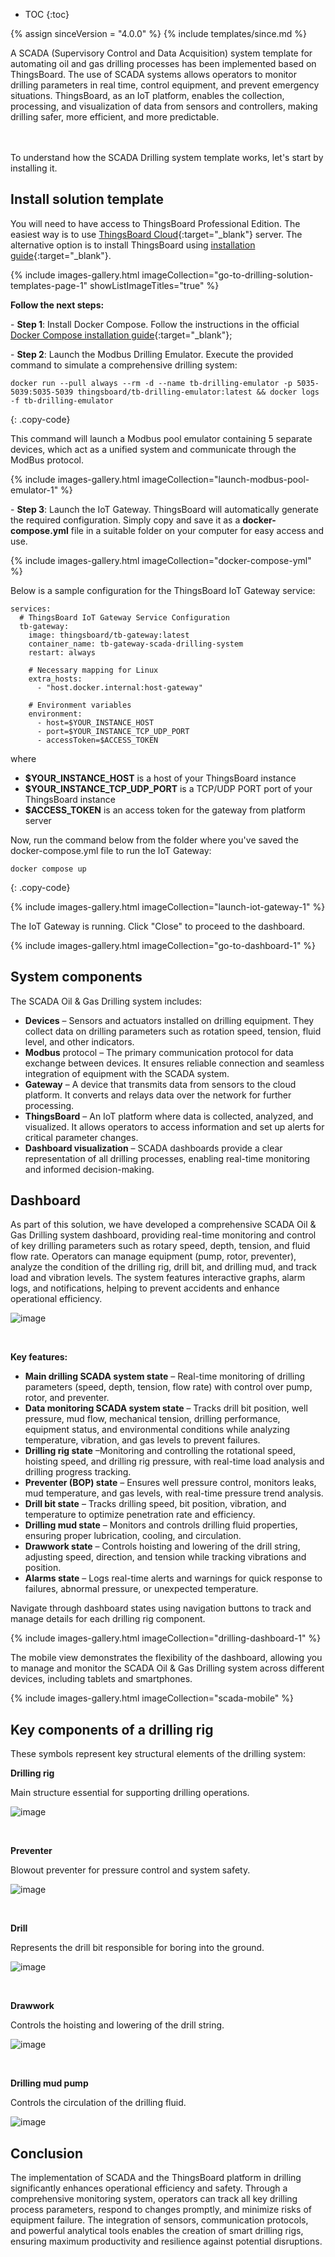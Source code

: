 * TOC
{:toc}

{% assign sinceVersion = "4.0.0" %}
{% include templates/since.md %}

A SCADA (Supervisory Control and Data Acquisition) system template for automating oil and gas drilling processes has been implemented based on ThingsBoard.
The use of SCADA systems allows operators to monitor drilling parameters in real time, control equipment, and prevent emergency situations. ThingsBoard, as an IoT platform, enables the collection, processing, and visualization of data from sensors and controllers, making drilling safer, more efficient, and more predictable.

<br>
<object width="100%" data="/images/solutions/scada-drilling-system/scada-systems-in-drilling-scheme.svg"></object>

<br>
To understand how the SCADA Drilling system template works, let&#39;s start by installing it.

## Install solution template

You will need to have access to ThingsBoard Professional Edition. The easiest way is to use [ThingsBoard Cloud](https://thingsboard.io/installations/choose-region/){:target="_blank"} server.
The alternative option is to install ThingsBoard using [installation guide](/docs/user-guide/install/pe/installation-options/){:target="_blank"}.

{% include images-gallery.html imageCollection="go-to-drilling-solution-templates-page-1" showListImageTitles="true" %}

**Follow the next steps:**

\- **Step 1**: Install Docker Compose. Follow the instructions in the official [Docker Compose installation guide](https://docs.docker.com/compose/install/){:target="_blank"};

\- **Step 2**: Launch the Modbus Drilling Emulator. Execute the provided command to simulate a comprehensive drilling system:

```text
docker run --pull always --rm -d --name tb-drilling-emulator -p 5035-5039:5035-5039 thingsboard/tb-drilling-emulator:latest && docker logs -f tb-drilling-emulator
```
{: .copy-code}

This command will launch a Modbus pool emulator containing 5 separate devices, which act as a unified system and communicate through the ModBus protocol.

{% include images-gallery.html imageCollection="launch-modbus-pool-emulator-1" %}

\- **Step 3**: Launch the IoT Gateway. ThingsBoard will automatically generate the required configuration. Simply copy and save it as a **docker-compose.yml** file in a suitable folder on your computer for easy access and use.

{% include images-gallery.html imageCollection="docker-compose-yml" %}

Below is a sample configuration for the ThingsBoard IoT Gateway service:

```text
services:
  # ThingsBoard IoT Gateway Service Configuration
  tb-gateway:
    image: thingsboard/tb-gateway:latest
    container_name: tb-gateway-scada-drilling-system
    restart: always

    # Necessary mapping for Linux
    extra_hosts:
      - "host.docker.internal:host-gateway"

    # Environment variables
    environment:
      - host=$YOUR_INSTANCE_HOST
      - port=$YOUR_INSTANCE_TCP_UDP_PORT
      - accessToken=$ACCESS_TOKEN
```

where

- **$YOUR_INSTANCE_HOST** is a host of your ThingsBoard instance
- **$YOUR_INSTANCE_TCP_UDP_PORT** is a TCP/UDP PORT port of your ThingsBoard instance
- **$ACCESS_TOKEN** is an access token for the gateway from platform server

Now, run the command below from the folder where you've saved the docker-compose.yml file to run the IoT Gateway:

```text
docker compose up
```
{: .copy-code}

{% include images-gallery.html imageCollection="launch-iot-gateway-1" %}

The IoT Gateway is running. Click "Close" to proceed to the dashboard.

{% include images-gallery.html imageCollection="go-to-dashboard-1" %}

## System components

The SCADA Oil & Gas Drilling system includes:

- **Devices** – Sensors and actuators installed on drilling equipment. They collect data on drilling parameters such as rotation speed, tension, fluid level, and other indicators.
- **Modbus** protocol – The primary communication protocol for data exchange between devices. It ensures reliable connection and seamless integration of equipment with the SCADA system.
- **Gateway** – A device that transmits data from sensors to the cloud platform. It converts and relays data over the network for further processing.
- **ThingsBoard** – An IoT platform where data is collected, analyzed, and visualized. It allows operators to access information and set up alerts for critical parameter changes.
- **Dashboard visualization** – SCADA dashboards provide a clear representation of all drilling processes, enabling real-time monitoring and informed decision-making.

## Dashboard

As part of this solution, we have developed a comprehensive SCADA Oil & Gas Drilling system dashboard, providing real-time monitoring and control of key drilling parameters such as rotary speed, depth, tension, and fluid flow rate.
Operators can manage equipment (pump, rotor, preventer), analyze the condition of the drilling rig, drill bit, and drilling mud, and track load and vibration levels.
The system features interactive graphs, alarm logs, and notifications, helping to prevent accidents and enhance operational efficiency.

![image](/images/solutions/scada-drilling-system/go-to-drilling-dashboard-2-pe.png)

<br>

**Key features:**

- **Main drilling SCADA system state** – Real-time monitoring of drilling parameters (speed, depth, tension, flow rate) with control over pump, rotor, and preventer.
- **Data monitoring SCADA system state** – Tracks drill bit position, well pressure, mud flow, mechanical tension, drilling performance, equipment status, and environmental conditions while analyzing temperature, vibration, and gas levels to prevent failures.
- **Drilling rig state** –Monitoring and controlling the rotational speed, hoisting speed, and drilling rig pressure, with real-time load analysis and drilling progress tracking.
- **Preventer (BOP) state** – Ensures well pressure control, monitors leaks, mud temperature, and gas levels, with real-time pressure trend analysis.
- **Drill bit state** – Tracks drilling speed, bit position, vibration, and temperature to optimize penetration rate and efficiency.
- **Drilling mud state** – Monitors and controls drilling fluid properties, ensuring proper lubrication, cooling, and circulation.
- **Drawwork state** – Controls hoisting and lowering of the drill string, adjusting speed, direction, and tension while tracking vibrations and position.
- **Alarms state** – Logs real-time alerts and warnings for quick response to failures, abnormal pressure, or unexpected temperature.

Navigate through dashboard states using navigation buttons to track and manage details for each drilling rig component.

{% include images-gallery.html imageCollection="drilling-dashboard-1" %}

The mobile view demonstrates the flexibility of the dashboard, allowing you to manage and monitor the SCADA Oil & Gas Drilling system across different devices, including tablets and smartphones.

{% include images-gallery.html imageCollection="scada-mobile" %}

<object width="40%" data="/images/solutions/scada-drilling-system/drilling-tablet-and-mobile.png"></object>

## Key components of a drilling rig

These symbols represent key structural elements of the drilling system:

**Drilling rig**

Main structure essential for supporting drilling operations.

![image](/images/solutions/scada-drilling-system/hp-drilling-rig.png)

<br>

**Preventer**

Blowout preventer for pressure control and system safety.

![image](/images/solutions/scada-drilling-system/hp-preventer.png)

<br>

**Drill**

Represents the drill bit responsible for boring into the ground.

![image](/images/solutions/scada-drilling-system/hp-drill.png)

<br>

**Drawwork**

Controls the hoisting and lowering of the drill string.

![image](/images/solutions/scada-drilling-system/hp-drawwork.png)

<br>

**Drilling mud pump**

Controls the circulation of the drilling fluid.

![image](/images/solutions/scada-drilling-system/drilling-mud-pump.png)

## Conclusion

The implementation of SCADA and the ThingsBoard platform in drilling significantly enhances operational efficiency and safety. Through a comprehensive monitoring system, operators can track all key drilling process parameters, respond to changes promptly, and minimize risks of equipment failure. The integration of sensors, communication protocols, and powerful analytical tools enables the creation of smart drilling rigs, ensuring maximum productivity and resilience against potential disruptions.